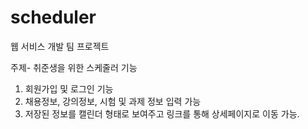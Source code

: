 # scheduler

웹 서비스 개발 팀 프로젝트

주제- 취준생을 위한 스케줄러 
기능 
1. 회원가입 및 로그인 기능 
2. 채용정보, 강의정보, 시험 및 과제 정보 입력 가능 
3. 저장된 정보를 캘린더 형태로 보여주고 링크를 통해 상세페이지로 이동 가능. 

